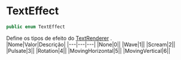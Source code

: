 # TextEffect
```csharp
public enum TextEffect
```
Define os tipos de efeito do [TextRenderer](/API/Claw/Graphics/Systems/TextRenderer#TextRenderer) .<br />
|Nome|Valor|Descrição|
|---|---|---|
|None|0||
|Wave|1||
|Scream|2||
|Pulsate|3||
|Rotation|4||
|MovingHorizontal|5||
|MovingVertical|6||
